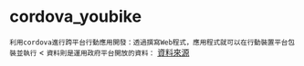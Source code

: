 # cordova_youbike
  `利用cordova進行跨平台行動應用開發：透過撰寫Web程式，應用程式就可以在行動裝置平台包裝並執行`  <
  `資料則是運用政府平台開放的資料：` [資料來源]("https://data.gov.tw/dataset/137993")
